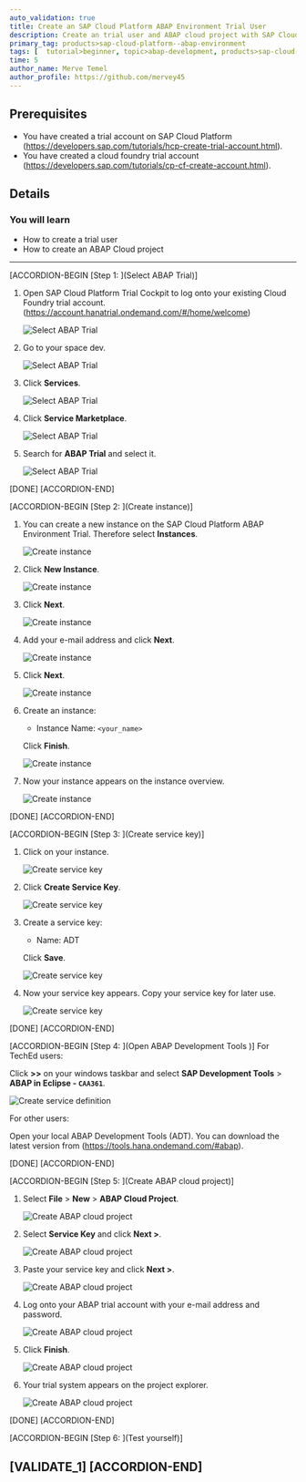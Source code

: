 ```yaml
---
auto_validation: true
title: Create an SAP Cloud Platform ABAP Environment Trial User
description: Create an trial user and ABAP cloud project with SAP Cloud Platform ABAP environment.
primary_tag: products>sap-cloud-platform--abap-environment
tags: [  tutorial>beginner, topic>abap-development, products>sap-cloud-platform ]
time: 5
author_name: Merve Temel
author_profile: https://github.com/mervey45
---
```


## Prerequisites  
 - You have created a trial account on SAP Cloud Platform (https://developers.sap.com/tutorials/hcp-create-trial-account.html).
 - You have created a cloud foundry trial account (https://developers.sap.com/tutorials/cp-cf-create-account.html).

## Details
### You will learn  
  - How to create a trial user
  - How to create an ABAP Cloud project

---
[ACCORDION-BEGIN [Step 1: ](Select ABAP Trial)]
  1. Open SAP Cloud Platform Trial Cockpit to log onto your existing Cloud Foundry trial account.
     (https://account.hanatrial.ondemand.com/#/home/welcome)

     ![Select ABAP Trial](account.png)

  2. Go to your space dev.

      ![Select ABAP Trial](account2.png)

  3. Click **Services**.

      ![Select ABAP Trial](account3.png)

  4. Click **Service Marketplace**.

      ![Select ABAP Trial](account4.png)

  5. Search for **ABAP Trial** and select it.

      ![Select ABAP Trial](account5.png)

[DONE]
[ACCORDION-END]

[ACCORDION-BEGIN [Step 2: ](Create instance)]
  1. You can create a new instance on the SAP Cloud Platform ABAP Environment Trial. Therefore select **Instances**.

      ![Create instance](instance.png)

  2. Click **New Instance**.

      ![Create instance](instance2.png)

  3. Click **Next**.

      ![Create instance](instance3.png)

  4. Add your e-mail address and click **Next**.

      ![Create instance](instance4.png)

  5. Click **Next**.

      ![Create instance](instance5.png)

  6. Create an instance:

     - Instance Name: `<your_name>`

     Click **Finish**.

      ![Create instance](instance6.png)

  7. Now your instance appears on the instance overview.

      ![Create instance](instance7.png)

[DONE]
[ACCORDION-END]

[ACCORDION-BEGIN [Step 3: ](Create service key)]
  1. Click on your instance.

      ![Create service key](key.png)

  2. Click **Create Service Key**.

      ![Create service key](key2.png)

  3. Create a service key:

     - Name: ADT

     Click **Save**.

      ![Create service key](key3.png)

  4. Now your service key appears. Copy your service key for later use.

      ![Create service key](key4.png)

[DONE]
[ACCORDION-END]

[ACCORDION-BEGIN [Step 4: ](Open ABAP Development Tools )]
For TechEd users:

Click **>>** on your windows taskbar and select **SAP Development Tools** > **ABAP in Eclipse - `CAA361`**.  

![Create service definition](adt.png)

For other users:

Open your local ABAP Development Tools (ADT). You can download the latest version from (https://tools.hana.ondemand.com/#abap).

[DONE]
[ACCORDION-END]


[ACCORDION-BEGIN [Step 5: ](Create ABAP cloud project)]
  1. Select **File** > **New** > **ABAP Cloud Project**.

      ![Create ABAP cloud project](project.png)

  2. Select **Service Key** and click **Next >**.

      ![Create ABAP cloud project](project2.png)

  3. Paste your service key and click **Next >**.

      ![Create ABAP cloud project](project3.png)

  4. Log onto your ABAP trial account with your e-mail address and password.

      ![Create ABAP cloud project](project4.png)

  5. Click **Finish**.

      ![Create ABAP cloud project](project5.png)

  6. Your trial system appears on the project explorer.

      ![Create ABAP cloud project](project6.png)

[DONE]
[ACCORDION-END]


[ACCORDION-BEGIN [Step 6: ](Test yourself)]

[VALIDATE_1]
[ACCORDION-END]
---
